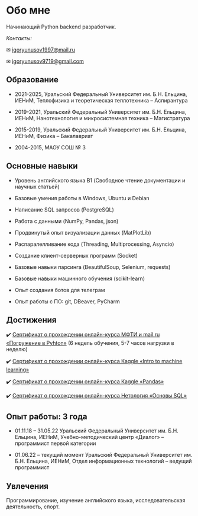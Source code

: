# Обо мне
Начинающий Python backend разработчик. 

*Контакты:* 

✉ igoryunusov1997@mail.ru

✉ igoryunusov9719@gmail.com

## Образование
- 2021-2025, Уральский Федеральный Университет им. Б.Н. Ельцина, ИЕНиМ, Теплофизика и теоретическая теплотехника – Аспирантура

- 2019-2021, Уральский Федеральный Университет им. Б.Н. Ельцина, ИЕНиМ, Нанотехнология и микросистемная техника – Магистратура

- 2015-2019, Уральский Федеральный Университет им. Б.Н. Ельцина, ИЕНиМ, Физика – Бакалавриат

- 2004-2015, МАОУ СОШ № 3

## Основные навыки
- Уровень английского языка B1 (Свободное чтение документации и научных статьей) 

- Базовые умения работы в Windows, Ubuntu и Debian
 
- Написание SQL запросов (PostgreSQL)

- Работа с данными (NumPy, Pandas, json)

- Продвинутый опыт визуализации данных (MatPlotLib)

- Распаралелливание кода (Threading, Multiprocessing, Asyncio)

- Создание клиент-серверных программ (Socket)

- Базовые навыки парсинга (BeautifulSoup, Selenium, requests)

- Базовые навыки машинного обучения (scikit-learn)

- Опыт создания ботов для телеграм

- Опыт работы с ПО: git, DBeaver, PyCharm

## Достижения
✔️ [Сертификат о прохождении онлайн-курса МФТИ и mail.ru «Погружение в Pyhton»](https://coursera.org/share/351a79864c64baab7e2c5bff86371d5d) (6 недель обучения, 5-7 часов нагрузки в неделю)

✔️ [Сертификат о прохождении онлайн-курса Kaggle «Intro to machine learning»](https://www.kaggle.com/learn/certification/igoryunusov/intro-to-machine-learning)

✔️ [Сертификат о прохождении онлайн-курса Kaggle «Pandas»](https://www.kaggle.com/learn/certification/igoryunusov/pandas) 

✔️ [Сертификат о прохождении онлайн-курса Нетология «Основы SQL»](https://github.com/devFF/FindJob/blob/main/Certificates%20and%20resume/SQLBASIC.pdf)

## Опыт работы: 3 года
- 01.11.18 – 31.05.22
Уральский Федеральный Университет им. Б.Н. Ельцина, ИЕНиМ, Учебно-методический центр «Диалог» – программист первой категории

- 01.06.22 – текущий момент
Уральский Федеральный Университет им. Б.Н. Ельцина, ИЕНиМ, Отдел информационных технологий – ведущий программист

## Увлечения

Программирование, изучение английского языка, исследовательская деятельность, спорт.




